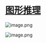 # [图形推理](https://docs.qq.com/mind/DSU5PUlhuVGdvclJY)



![image.png](https://p6-juejin.byteimg.com/tos-cn-i-k3u1fbpfcp/4d66058c3044454ea0d1bd207cb9a793~tplv-k3u1fbpfcp-watermark.image?)



![image.png](https://p9-juejin.byteimg.com/tos-cn-i-k3u1fbpfcp/8ea4cc0510e34a39aff21fbe7ba40ed8~tplv-k3u1fbpfcp-watermark.image?)